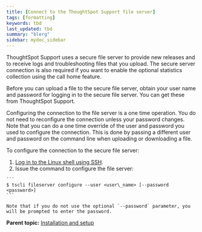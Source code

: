 ```yaml
---
title: [Connect to the ThoughtSpot Support file server]
tags: [formatting]
keywords: tbd
last_updated: tbd
summary: "blerg"
sidebar: mydoc_sidebar
---
```

ThoughtSpot Support uses a secure file server to provide new releases and to receive logs and troubleshooting files that you upload. The secure server connection is also required if you want to enable the optional statistics collection using the call home feature.

Before you can upload a file to the secure file server, obtain your user name and password for logging in to the secure file server. You can get these from ThoughtSpot Support.

Configuring the connection to the file server is a one time operation. You do not need to reconfigure the connection unless your password changes. Note that you can do a one time override of the user and password you used to configure the connection. This is done by passing a different user and password on the command line when uploading or downloading a file.

To configure the connection to the secure file server:

1.   [Log in to the Linux shell using SSH](login_console.html#).
2.   Issue the command to configure the file server:

    ```
    $ tscli fileserver configure --user <user\_name> [--password <password>]
    ```

    Note that if you do not use the optional `--password` parameter, you will be prompted to enter the password.


**Parent topic:** [Installation and setup](../../admin/setup/intro.html)
